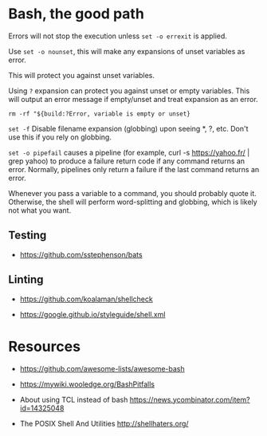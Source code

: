 # Bash, the good path

Errors will not stop the execution unless `set -o errexit` is applied. 

Use `set -o nounset`, this will make any expansions of unset variables as error.

This will protect you against unset variables.

Using `?` expansion can protect you against unset or empty variables. This will output an error message if empty/unset and treat expansion as an error.

`rm -rf "${build:?Error, variable is empty or unset}`

`set -f`
Disable filename expansion (globbing) upon seeing *, ?, etc. Don't use this if you rely on globbing.

`set -o pipefail` causes a pipeline (for example, curl -s https://yahoo.fr/ | grep yahoo) to produce a failure return code if any command returns an error. Normally, pipelines only return a failure if the last command returns an error. 

Whenever you pass a variable to a command, you should probably quote it. Otherwise, the shell will perform word-splitting and globbing, which is likely not what you want.


## Testing

- https://github.com/sstephenson/bats

## Linting

- https://github.com/koalaman/shellcheck

- https://google.github.io/styleguide/shell.xml

# Resources

- https://github.com/awesome-lists/awesome-bash

- https://mywiki.wooledge.org/BashPitfalls

- About using TCL instead of bash https://news.ycombinator.com/item?id=14325048

- The POSIX Shell And Utilities http://shellhaters.org/
